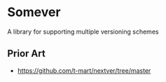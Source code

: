 # Somever

A library for supporting multiple versioning schemes


## Prior Art
- https://github.com/t-mart/nextver/tree/master
